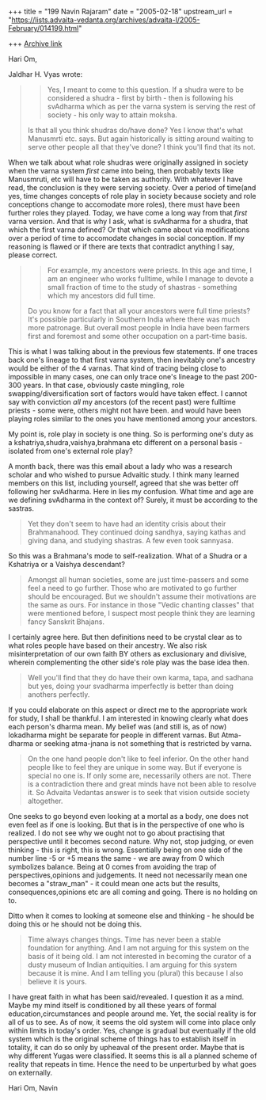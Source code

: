 +++
title = "199 Navin Rajaram"
date = "2005-02-18"
upstream_url = "https://lists.advaita-vedanta.org/archives/advaita-l/2005-February/014199.html"

+++
[Archive link](https://lists.advaita-vedanta.org/archives/advaita-l/2005-February/014199.html)

Hari Om,


Jaldhar H. Vyas wrote:

>>Yes, I meant to come to this question. If a shudra were to be considered
>>a shudra - first by birth - then is following his svAdharma which as per
>>the varna system is serving the rest of society - his only way to attain
>>moksha.
>>    
>>
>
>Is that all you think shudras do/have done?  Yes I know that's what
>Manusmrti etc. says.  But again historically is sitting around waiting to
>serve other people all that they've done?  I think you'll find that its
>not.
>  
>

When we talk about what role shudras were originally assigned in society 
when the varna system *first* came into being, then probably texts like 
Manusmruti, etc will have to be taken as authority. With whatever I have 
read, the conclusion is they were serving society. Over a period of 
time(and yes, time changes concepts of role play in society because 
society and role conceptions change to accomodate more roles), there 
must have been further roles they played. Today, we have come a long way 
from that *first* varna version. And that is why I ask, what is 
svAdharma for a shudra, that which the first varna defined? Or that 
which came about via modifications over a period of time to accomodate 
changes in social conception. If my reasoning is flawed or if there are 
texts that contradict anything I say, please correct.


>>For example, my ancestors were priests. In this age and time, I am an
>>engineer who works fulltime, while I manage to devote a small fraction
>>of time to the study of shastras - something which my ancestors did full
>>time.
>>    
>>
>
>Do you know for a fact that all your ancestors were full time priests?
>It's possible particularly in Southern India where there was much more
>patronage.  But overall most people in India have been farmers first and
>foremost and some other occupation on a part-time basis.
>

This is what I was talking about in the previous few statements. If one 
traces back one's lineage to that first varna system, then inevitably 
one's ancestry would be either of the 4 varnas. That kind of tracing 
being close to impossible in many cases, one can only trace one's 
lineage to the past 200-300 years. In that case, obviously caste 
mingling, role swapping/diversification sort of factors would have taken 
effect. I cannot say with conviction *all* my ancestors (of the recent 
past) were fulltime priests - some were, others might not have been. and 
would have been playing roles similar to the ones you have mentioned 
among your ancestors.

My point is, role play in society is one thing. So is performing one's 
duty as a kshatriya,shudra,vaishya,brahmana etc different on a personal 
basis - isolated from one's external role play?

A month back, there was this email about a lady who was a research 
scholar and who wished to pursue Advaitic study. I think many learned 
members on this list, including yourself, agreed that she was better off 
following her svAdharma. Here in lies my confusion. What time and age 
are we defining svAdharma in the context of? Surely, it must be 
according to the sastras.  

>Yet they don't seem to have had an identity crisis about their Brahmanahood.  They
>continued doing sandhya, saying kathas and giving dana, and studying
>shastras.  A few even took sannyasa.
>  
>

So this was a Brahmana's mode to self-realization. What of a Shudra or a 
Kshatriya or a Vaishya descendant?

>Amongst all human societies, some are just time-passers and some feel a
>need to go further.  Those who are motivated to go further should be
>encouraged.  But we shouldn't assume their motivations are the same as
>ours.  For instance in those "Vedic chanting classes" that were mentioned
>before, I suspect most people think they are learning fancy Sanskrit
>Bhajans.
>

I certainly agree here. But then definitions need to be crystal clear as 
to what roles people have based on their ancestry. We also risk 
misinterpretation of our own faith  BY others as exclusionary and 
divisive, wherein complementing the other side's role play was the base 
idea then.

>Well you'll find that they do have their own karma, tapa, and sadhana but
>yes, doing your svadharma imperfectly is better than doing anothers
>perfectly.
>  
>
If you could elaborate on this aspect or direct me to the appropriate 
work for study, I shall be thankful. I am interested in knowing clearly 
what does each person's dharma mean. My belief was (and still is, as of 
now)  lokadharma might be separate for people in different varnas. But 
Atma-dharma or seeking atma-jnana is not something that is restricted by 
varna.

>On the one hand people don't like to feel inferior.  On the other hand
>people like to feel they are unique in some way.  But if everyone is
>special no one is.  If only some are, necessarily others are not.  There
>is a contradiction there and great minds have not been able to resolve it.
>So Advaita Vedantas answer is to seek that vision outside society
>altogether.
>  
>
One seeks to go beyond even looking at a mortal as a body, one does not 
even feel as if one is looking. But that is in the perspective of one 
who is realized. I do not see why we ought not to go about practising 
that perspective until it becomes second nature. Why not, stop judging, 
or even thinking - this is right, this is wrong. Essentially being on 
one side of the number line -5 or +5 means the same - we are away from 0 
which symbolizes balance. Being at 0 comes from avoiding the trap of 
perspectives,opinions and judgements.  It need not necessarily mean one 
becomes a "straw_man"  - it could mean one acts but the results, 
consequences,opinions etc are all coming and going. There is no holding 
on to.

Ditto when it comes to looking at someone else and thinking - he should 
be doing this or he should not be doing this.

>Time always changes things.  Time has never been a stable foundation for
>anything.  And I am not arguing for this system on the basis of it being
>old.  I am not interested in becoming the curator of a dusty museum of
>Indian antiquities.  I am arguing for this system because it is mine.  And
>I am telling you (plural) this because I also believe it is yours.
>  
>
I have great faith in what has been said/revealed. I question it as a 
mind. Maybe my mind itself is conditioned by all these years of formal 
education,circumstances and people around me. Yet, the social reality is 
for all of us to see. As of now, it seems the old system will come into 
place only within limits in today's order. Yes, change is gradual but 
eventually if the old system which is the original scheme of things has 
to establish itself in totality, it can do so only by upheaval of the 
present order. Maybe that is why different Yugas were classified. It 
seems this is all a planned scheme of reality that repeats in time. 
Hence the need to be unperturbed by what goes on externally.

Hari Om,
Navin

